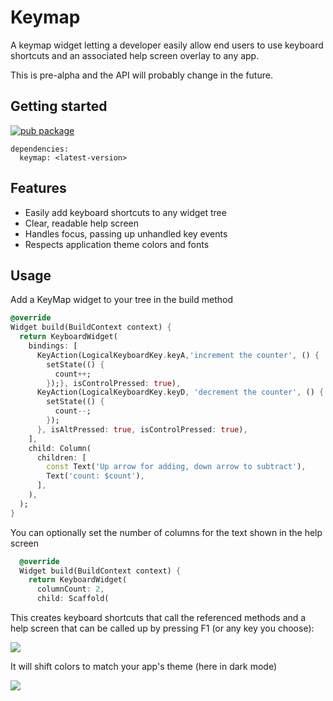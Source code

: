 # Keymap

A keymap widget letting a developer easily allow end users to use keyboard shortcuts
and an associated help screen overlay to any app.

This is pre-alpha and the API will probably change in the future.

## Getting started

[![pub package](https://img.shields.io/pub/v/keymap.svg)](https://pub.dev/packages/keymap)

```
dependencies:
  keymap: <latest-version>
```

## Features

- Easily add keyboard shortcuts to any widget tree
- Clear, readable help screen 
- Handles focus, passing up unhandled key events
- Respects application theme colors and fonts

## Usage

Add a KeyMap widget to your tree in the build method
```dart
@override
Widget build(BuildContext context) {
  return KeyboardWidget(
    bindings: [
      KeyAction(LogicalKeyboardKey.keyA,'increment the counter', () {
        setState(() {
          count++;
        });}, isControlPressed: true),
      KeyAction(LogicalKeyboardKey.keyD, 'decrement the counter', () {
        setState(() {
          count--;
        });
      }, isAltPressed: true, isControlPressed: true),
    ],
    child: Column(
      children: [
        const Text('Up arrow for adding, down arrow to subtract'),
        Text('count: $count'),
      ],
    ),
  );
}
```

You can optionally set the number of columns for the text shown in the help screen

```dart
  @override
  Widget build(BuildContext context) {
    return KeyboardWidget(
      columnCount: 2,
      child: Scaffold(

```
This creates keyboard shortcuts that call the referenced methods and a help screen
that can be called up by pressing F1 (or any key you choose):

<p>
    <img src="https://raw.githubusercontent.com/pmutisya/keymap/main/doc/light_mode.png"/>
</p>

It will shift colors to match your app's theme (here in dark mode)

<p>
    <img src="https://raw.githubusercontent.com/pmutisya/keymap/main/doc/dark_mode.png"/>
</p>